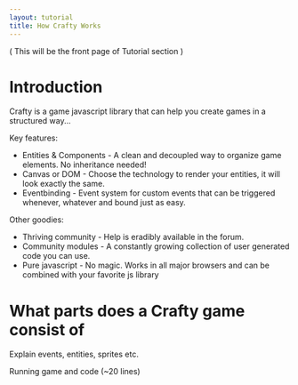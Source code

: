 ```yaml
---
layout: tutorial
title: How Crafty Works
---
```


( This will be the front page of Tutorial section )

# Introduction

Crafty is a game javascript library that can help you create games in a structured way...

Key features: 

* Entities & Components - A clean and decoupled way to organize game elements. No inheritance needed!
* Canvas or DOM - Choose the technology to render your entities, it will look exactly the same.
* Eventbinding - Event system for custom events that can be triggered whenever, whatever and bound just as easy. 

Other goodies:

* Thriving community - Help is eradibly available in the forum.
* Community modules - A constantly growing collection of user generated code you can use.
* Pure javascript - No magic. Works in all major browsers and can be combined with your favorite js library

# What parts does a Crafty game consist of

Explain events, entities, sprites etc.

Running game and code (~20 lines)
